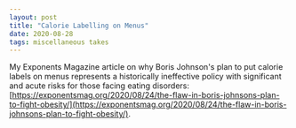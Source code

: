 ```yaml
---
layout: post
title: "Calorie Labelling on Menus"
date: 2020-08-28
tags: miscellaneous takes
---
```


My Exponents Magazine article on why Boris Johnson's plan to put calorie labels on menus represents a historically ineffective policy with significant and acute risks for those facing eating disorders: [https://exponentsmag.org/2020/08/24/the-flaw-in-boris-johnsons-plan-to-fight-obesity/](https://exponentsmag.org/2020/08/24/the-flaw-in-boris-johnsons-plan-to-fight-obesity/). 

